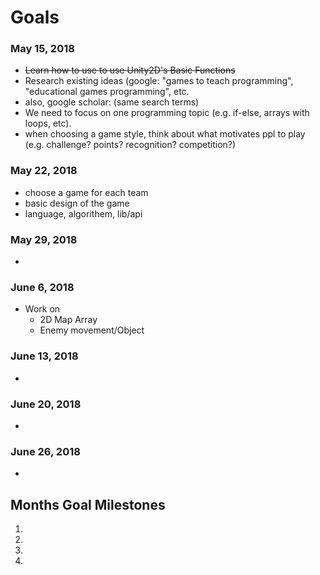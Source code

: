 # Goals
### May 15, 2018
- ~~Learn how to use to use Unity2D's Basic Functions~~
- Research existing ideas (google: "games to teach programming", "educational games programming", etc.
- also, google scholar: (same search terms)
- We need to focus on one programming topic (e.g. if-else, arrays with loops, etc).
- when choosing a game style, think about what motivates ppl to play (e.g. challenge? points? recognition? competition?) 
### May 22, 2018
- choose a game for each team
- basic design of the game
- language, algorithem, lib/api
### May 29, 2018
- 
### June 6, 2018
- Work on 
  - 2D Map Array
  - Enemy movement/Object
### June 13, 2018
- 
### June 20, 2018
- 
### June 26, 2018
- 
## Months Goal Milestones
1. 
2. 
3. 
4.
